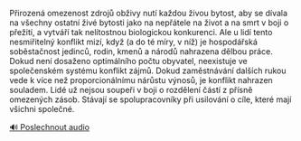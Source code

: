 
Přirozená omezenost zdrojů obživy nutí každou živou bytost, aby se dívala na všechny ostatní živé bytosti jako na nepřátele na život a na smrt v boji o přežití, a vytváří tak nelítostnou biologickou konkurenci. Ale u lidí tento nesmiřitelný konflikt mizí, když (a do té míry, v níž) je hospodářská soběstačnost jedinců, rodin, kmenů a národů nahrazena dělbou práce. Dokud není dosaženo optimálního počtu obyvatel, neexistuje ve společenském systému konflikt zájmů. Dokud zaměstnávání dalších rukou vede k více než proporcionálnímu nárůstu výnosů, je konflikt nahrazen souladem. Lidé už nejsou soupeři v boji o rozdělení částí z přísně omezených zásob. Stávají se spolupracovníky při usilování o cíle, které mají všichni společné.

[🔊 Poslechnout audio](/data/7-paragraphs/audio/chapter_132/para_004-Pirozen-omezenost-zdroj-obivy-nut-kadou-ivo.mp3)
